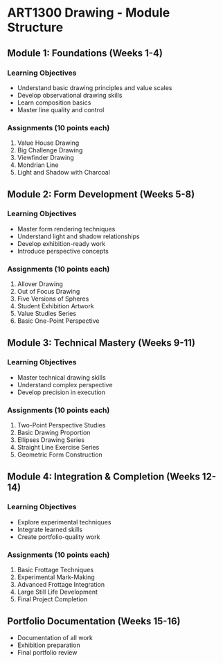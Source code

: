 # ART1300 Drawing - Module Structure

## Module 1: Foundations (Weeks 1-4)
### Learning Objectives
- Understand basic drawing principles and value scales
- Develop observational drawing skills
- Learn composition basics
- Master line quality and control

### Assignments (10 points each)
1. Value House Drawing
2. Big Challenge Drawing
3. Viewfinder Drawing
4. Mondrian Line
5. Light and Shadow with Charcoal

## Module 2: Form Development (Weeks 5-8)
### Learning Objectives
- Master form rendering techniques
- Understand light and shadow relationships
- Develop exhibition-ready work
- Introduce perspective concepts

### Assignments (10 points each)
1. Allover Drawing
2. Out of Focus Drawing
3. Five Versions of Spheres
4. Student Exhibition Artwork
5. Value Studies Series
6. Basic One-Point Perspective

## Module 3: Technical Mastery (Weeks 9-11)
### Learning Objectives
- Master technical drawing skills
- Understand complex perspective
- Develop precision in execution

### Assignments (10 points each)
1. Two-Point Perspective Studies
2. Basic Drawing Proportion
3. Ellipses Drawing Series
4. Straight Line Exercise Series
5. Geometric Form Construction

## Module 4: Integration & Completion (Weeks 12-14)
### Learning Objectives
- Explore experimental techniques
- Integrate learned skills
- Create portfolio-quality work

### Assignments (10 points each)
1. Basic Frottage Techniques
2. Experimental Mark-Making
3. Advanced Frottage Integration
4. Large Still Life Development
5. Final Project Completion

## Portfolio Documentation (Weeks 15-16)
- Documentation of all work
- Exhibition preparation
- Final portfolio review